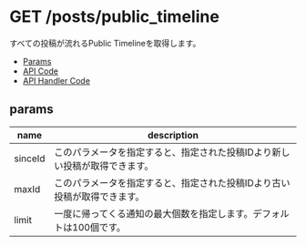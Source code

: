# GET /posts/public_timeline

すべての投稿が流れるPublic Timelineを取得します。

- [Params](#params)
- [API Code](/src/endpoints/posts/public_timeline.js)
- [API Handler Code](/src/handlers/web/posts/public_timeline.js)

## params


name|description
---|---
sinceId|このパラメータを指定すると、指定された投稿IDより新しい投稿が取得できます。
maxId|このパラメータを指定すると、指定された投稿IDより古い投稿が取得できます。
limit|一度に帰ってくる通知の最大個数を指定します。デフォルトは100個です。

